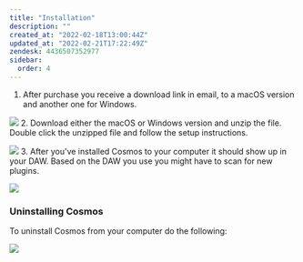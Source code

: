 ```yaml
---
title: "Installation"
description: ""
created_at: "2022-02-18T13:00:44Z"
updated_at: "2022-02-21T17:22:49Z"
zendesk: 4436507352977
sidebar:
  order: 4
---
```



1. After purchase you receive a download link in email, to a macOS version and another one for Windows.

![](/images/article_4436507352209_image_0.png)
2. Download either the macOS or Windows version and unzip the file. Double click the unzipped file and follow the setup instructions.

![](/images/article_4436507352209_image_1.png)
3. After you've installed Cosmos to your computer it should show up in your DAW. Based on the DAW you use you might have to scan for new plugins.

![](/images/article_4436507352209_image_2.png)

### Uninstalling Cosmos

To uninstall Cosmos from your computer do the following:

![](/images/article_4436893816081_image_0.png)
